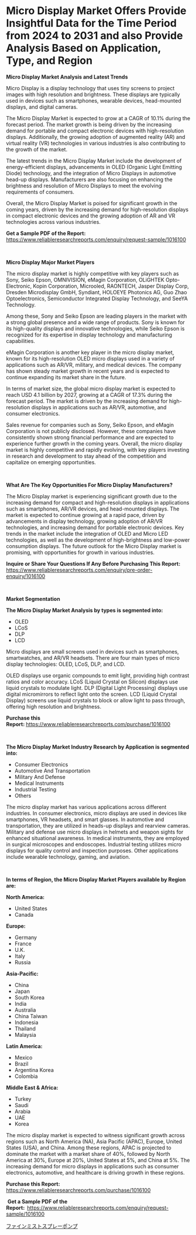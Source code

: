 <p><h1>Micro Display Market Offers Provide Insightful Data for the Time Period from 2024 to 2031 and also Provide Analysis Based on Application, Type, and Region</h1></p><p><strong>Micro Display Market Analysis and Latest Trends</strong></p>
<p><p>Micro Display is a display technology that uses tiny screens to project images with high resolution and brightness. These displays are typically used in devices such as smartphones, wearable devices, head-mounted displays, and digital cameras.</p><p>The Micro Display Market is expected to grow at a CAGR of 10.1% during the forecast period. The market growth is being driven by the increasing demand for portable and compact electronic devices with high-resolution displays. Additionally, the growing adoption of augmented reality (AR) and virtual reality (VR) technologies in various industries is also contributing to the growth of the market.</p><p>The latest trends in the Micro Display Market include the development of energy-efficient displays, advancements in OLED (Organic Light Emitting Diode) technology, and the integration of Micro Displays in automotive head-up displays. Manufacturers are also focusing on enhancing the brightness and resolution of Micro Displays to meet the evolving requirements of consumers.</p><p>Overall, the Micro Display Market is poised for significant growth in the coming years, driven by the increasing demand for high-resolution displays in compact electronic devices and the growing adoption of AR and VR technologies across various industries.</p></p>
<p><strong>Get a Sample PDF of the Report:&nbsp;</strong> <a href="https://www.reliableresearchreports.com/enquiry/request-sample/1016100">https://www.reliableresearchreports.com/enquiry/request-sample/1016100</a></p>
<p>&nbsp;</p>
<p><strong>Micro Display Major Market Players</strong></p>
<p><p>The micro display market is highly competitive with key players such as Sony, Seiko Epson, OMNIVISION, eMagin Corporation, OLiGHTEK Opto-Electronic, Kopin Corporation, Microoled, RAONTECH, Jasper Display Corp, Dresden Microdisplay GmbH, Syndiant, HOLOEYE Photonics AG, Guo Zhao Optoelectronics, Semiconductor Integrated Display Technology, and SeeYA Technology.</p><p>Among these, Sony and Seiko Epson are leading players in the market with a strong global presence and a wide range of products. Sony is known for its high-quality displays and innovative technologies, while Seiko Epson is recognized for its expertise in display technology and manufacturing capabilities.</p><p>eMagin Corporation is another key player in the micro display market, known for its high-resolution OLED micro displays used in a variety of applications such as AR/VR, military, and medical devices. The company has shown steady market growth in recent years and is expected to continue expanding its market share in the future.</p><p>In terms of market size, the global micro display market is expected to reach USD 4.1 billion by 2027, growing at a CAGR of 17.3% during the forecast period. The market is driven by the increasing demand for high-resolution displays in applications such as AR/VR, automotive, and consumer electronics.</p><p>Sales revenue for companies such as Sony, Seiko Epson, and eMagin Corporation is not publicly disclosed. However, these companies have consistently shown strong financial performance and are expected to experience further growth in the coming years. Overall, the micro display market is highly competitive and rapidly evolving, with key players investing in research and development to stay ahead of the competition and capitalize on emerging opportunities.</p></p>
<p>&nbsp;</p>
<p><strong>What Are The Key Opportunities For Micro Display Manufacturers?</strong></p>
<p><p>The Micro Display market is experiencing significant growth due to the increasing demand for compact and high-resolution displays in applications such as smartphones, AR/VR devices, and head-mounted displays. The market is expected to continue growing at a rapid pace, driven by advancements in display technology, growing adoption of AR/VR technologies, and increasing demand for portable electronic devices. Key trends in the market include the integration of OLED and Micro LED technologies, as well as the development of high-brightness and low-power consumption displays. The future outlook for the Micro Display market is promising, with opportunities for growth in various industries.</p></p>
<p><strong>Inquire or Share Your Questions If Any Before Purchasing This Report:</strong> <a href="https://www.reliableresearchreports.com/enquiry/pre-order-enquiry/1016100">https://www.reliableresearchreports.com/enquiry/pre-order-enquiry/1016100</a></p>
<p>&nbsp;</p>
<p><strong>Market Segmentation</strong></p>
<p><strong>The Micro Display Market Analysis by types is segmented into:</strong></p>
<p><ul><li>OLED</li><li>LCoS</li><li>DLP</li><li>LCD</li></ul></p>
<p><p>Micro displays are small screens used in devices such as smartphones, smartwatches, and AR/VR headsets. There are four main types of micro display technologies: OLED, LCoS, DLP, and LCD. </p><p>OLED displays use organic compounds to emit light, providing high contrast ratios and color accuracy. LCoS (Liquid Crystal on Silicon) displays use liquid crystals to modulate light. DLP (Digital Light Processing) displays use digital micromirrors to reflect light onto the screen. LCD (Liquid Crystal Display) screens use liquid crystals to block or allow light to pass through, offering high resolution and brightness.</p></p>
<p><strong>Purchase this Report:&nbsp;</strong><a href="https://www.reliableresearchreports.com/purchase/1016100">https://www.reliableresearchreports.com/purchase/1016100</a></p>
<p>&nbsp;</p>
<p><strong>The Micro Display Market Industry Research by Application is segmented into:</strong></p>
<p><ul><li>Consumer Electronics</li><li>Automotive And Transportation</li><li>Military And Defense</li><li>Medical Instruments</li><li>Industrial Testing</li><li>Others</li></ul></p>
<p><p>The micro display market has various applications across different industries. In consumer electronics, micro displays are used in devices like smartphones, VR headsets, and smart glasses. In automotive and transportation, they are utilized in heads-up displays and rearview cameras. Military and defense use micro displays in helmets and weapon sights for enhanced situational awareness. In medical instruments, they are employed in surgical microscopes and endoscopes. Industrial testing utilizes micro displays for quality control and inspection purposes. Other applications include wearable technology, gaming, and aviation.</p></p>
<p>&nbsp;</p>
<p><strong>In terms of Region, the Micro Display Market Players available by Region are:</strong></p>
<p>
    <p> <strong> North America: </strong>
        <ul>
            <li>United States</li>
            <li>Canada</li>
        </ul>
        </p> 
    <p> <strong> Europe: </strong>
        <ul>
            <li>Germany</li>
            <li>France</li>
            <li>U.K.</li>
            <li>Italy</li>
            <li>Russia</li>
        </ul>
        </p> 
    <p> <strong> Asia-Pacific: </strong>
        <ul>
            <li>China</li>
            <li>Japan</li>
            <li>South Korea</li>
            <li>India</li>
            <li>Australia</li>
            <li>China Taiwan</li>
            <li>Indonesia</li>
            <li>Thailand</li>
            <li>Malaysia</li>
        </ul>
        </p> 
    <p> <strong> Latin America: </strong>
        <ul>
            <li>Mexico</li>
            <li>Brazil</li>
            <li>Argentina Korea</li>
            <li>Colombia</li>
        </ul>
        </p> 
    <p> <strong> Middle East & Africa: </strong>
        <ul>
            <li>Turkey</li>
            <li>Saudi</li>
            <li>Arabia</li>
            <li>UAE</li>
            <li>Korea</li>
        </ul>
    </p>
    </p>
<p><p>The micro display market is expected to witness significant growth across regions such as North America (NA), Asia Pacific (APAC), Europe, United States (USA), and China. Among these regions, APAC is projected to dominate the market with a market share of 40%, followed by North America at 30%, Europe at 20%, United States at 5%, and China at 5%. The increasing demand for micro displays in applications such as consumer electronics, automotive, and healthcare is driving growth in these regions.</p></p>
<p><strong>Purchase this Report: </strong><a href="https://www.reliableresearchreports.com/purchase/1016100">https://www.reliableresearchreports.com/purchase/1016100</a></p>
<p>&nbsp;<strong>Get a Sample PDF of the Report:&nbsp;&nbsp;</strong><a href="https://www.reliableresearchreports.com/enquiry/request-sample/1016100">https://www.reliableresearchreports.com/enquiry/request-sample/1016100</a></p>
<p><strong></strong></p>
<p><p><a href="https://github.com/nxboeu02965442/Market-Research-Report-List-1/blob/main/599226810538.md">ファインミストスプレーポンプ</a></p></p>